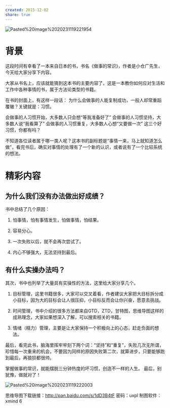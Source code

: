 ```yaml
---
created: 2015-12-02
share: true
---
```

![Pasted%20image%2020231119221954](https://img.xcz.life/i/archive/obsidian/Pasted%20image%2020231119221954.png)
# 背景

这段时间有幸看了一本来自日本的书，书名《做事的常识》，作者是小仓广先生，今天给大家分享下内容。  <!--more-->

大家从书名上，应该就能猜到这本书的主要内容了，这是一本教你如何应对生活和工作中各种事情的书，属于方法论类型的书籍。

在书的封面上，有这样一段话： 为什么会做事的人能复制成功，一般人却常重蹈覆辙？关键就是：习惯。 

会做事的人习惯开始，大多数人只会想“等我准备好了” 会做事的人习惯坚持，大多数人说“我看算了” 会做事的人习惯重复，大多数人心想“又要做一次” 这三个好习惯，你都有吗？ 

不知道各位读者属于哪一类人呢？这本书的副标题是“事情一来，马上就知道怎么做”，看完书后，确实对事情的处理有了一个新的认识，或者说有了一个比较系统的想法。 

# 精彩内容

## 为什么我们没有办法做出好成绩？ 

书中总结了几个原因：

1. 怕事情，怕有事情发生，怕做事情，怕结果。

2. 容易分心。

3. 一次失败以后，就不会再次尝试了。

4. 内心不够强大，无法坚持到最后。 

## 有什么实操办法吗？

其次，书中也列举了大量具有实操性的方法，这里给大家分享几个。 

1. 目标管理，这里书籍很多，大家可以交叉着看，作者建议大家把大目标拆分成小目标，因为大的目标会让人很压抑，小目标反而会让你兴奋，愿意去挑战。 

2. 时间管理，书中介绍的很多方法都来自GTD，ZTD，甘特图，思维导图这样的成熟理念，大家如果想深入了解，可以搜索相关的书籍。 

3. 情绪（精力）管理，主要是让大家保持一个积极向上的心态，赶走负面的想法。 

最后，看完此书，脑海里挥牢牢刻下两个词：“坚持”和“重复”，失败几次无所谓，珍惜每一次重来的机会，不要因为同样的原因失败第二次，就算进步，只要能够跑到最后，再狼狈都很帅。 

掌握做事的常识，就能摆脱三分钟热度的坏习惯，创造不一样的人生。 最后，别犹豫，做就对了！ 

![Pasted%20image%2020231119222003](https://img.xcz.life/i/archive/obsidian/Pasted%20image%2020231119222003.png)

思维导图下载链接：http://pan.baidu.com/s/1dD3B4tF 密码：uxpl 制图软件：xmind 6